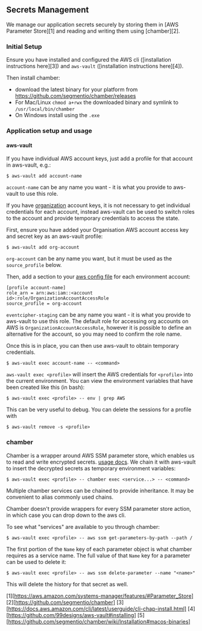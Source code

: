 ## Secrets Management

We manage our application secrets securely by storing them in [AWS Parameter Store][1]
and reading and writing them using [chamber][2].

### Initial Setup

Ensure you have installed and configured the AWS cli ([installation instructions here][3])
and `aws-vault` ([installation instructions here][4]).

Then install chamber:

* download the latest binary for your platform from https://github.com/segmentio/chamber/releases
* For Mac/Linux `chmod a+rwx` the downloaded binary and symlink to `/usr/local/bin/chamber`
* On Windows install using the `.exe`

### Application setup and usage

#### aws-vault

If you have individual AWS account keys, just add a profile for that account in aws-vault, e.g.:

    $ aws-vault add account-name

`account-name` can be any name you want - it is what you provide to aws-vault to use this role.

If you have [organization](https://aws.amazon.com/organizations/) account keys, it is not necessary to get individual credentials for each account, instead aws-vault can be used to switch roles to the account and provide temporary credentials to access the state.

First, ensure you have added your Organisation AWS account access key and secret key as an aws-vault profile:

    $ aws-vault add org-account

`org-account` can be any name you want, but it must be used as the `source_profile` below.

Then, add a section to your [aws config file](http://docs.aws.amazon.com/cli/latest/userguide/cli-config-files.html) for each environment account:

    [profile account-name]
    role_arn = arn:aws:iam::<account id>:role/OrganizationAccountAccessRole
    source_profile = org-account

`eventcipher-staging` can be any name you want - it is what you provide to aws-vault to use this role. The default role for accessing org accounts on AWS is `OrganizationAccountAccessRole`, however
it is possible to define an alternative for the account, so you may need to confirm the role name.

Once this is in place, you can then use aws-vault to obtain temporary credentials.

    $ aws-vault exec account-name -- <command>

`aws-vault exec <profile>` will insert the AWS credentials for `<profile>` into the current environment. You can view the environment variables that have been created like this (in bash):

    $ aws-vault exec <profile> -- env | grep AWS

This can be very useful to debug. You can delete the sessions for a profile with

    $ aws-vault remove -s <profile>

### chamber

Chamber is a wrapper around AWS SSM parameter store, which enables us to read and write encrypted secrets. [usage docs](https://github.com/segmentio/chamber#usage). We chain it with aws-vault to insert the decrypted secrets as temporary environment variables:

    $ aws-vault exec <profile> -- chamber exec <service...> -- <command>

Multiple chamber services can be chained to provide inheritance. It may be convenient to alias commonly used chains.

Chamber doesn't provide wrappers for every SSM parameter store action, in which case you can drop down to the aws cli.

To see what "services" are available to you through chamber:

    $ aws-vault exec <profile> -- aws ssm get-parameters-by-path --path /

The first portion of the `Name` key of each parameter object is what chamber requires as a service name. The full value of that `Name` key for a parameter can be used to delete it:

    $ aws-vault exec <profile> -- aws ssm delete-parameter --name "<name>"

This will delete the history for that secret as well.


[1][https://aws.amazon.com/systems-manager/features/#Parameter_Store]
[2][https://github.com/segmentio/chamber]
[3][https://docs.aws.amazon.com/cli/latest/userguide/cli-chap-install.html]
[4][https://github.com/99designs/aws-vault#installing]
[5][https://github.com/segmentio/chamber/wiki/Installation#macos-binaries]
